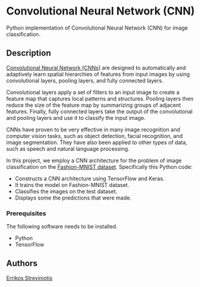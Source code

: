 # Convolutional Neural Network (CNN)
Python implementation of Convolutional Neural Network (CNN) for image classification.


## Description
[Convolutional Neural Network (CNNs)](https://en.wikipedia.org/wiki/Convolutional_neural_network) are designed to automatically and adaptively learn spatial hierarchies of features from input images by using convolutional layers, pooling layers, and fully connected layers.

Convolutional layers apply a set of filters to an input image to create a feature map that captures local patterns and structures. Pooling layers then reduce the size of the feature map by summarizing groups of adjacent features. Finally, fully connected layers take the output of the convolutional and pooling layers and use it to classify the input image.

CNNs have proven to be very effective in many image recognition and computer vision tasks, such as object detection, facial recognition, and image segmentation. They have also been applied to other types of data, such as speech and natural language processing.

In this project, we employ a CNN architecture for the problem of image classification on the [Fashion-MNIST dataset](https://keras.io/api/datasets/fashion_mnist/). Specifically this Python code:

- Constructs a CNN architecture using TensorFlow and Keras.
- It trains the model on Fashion-MNIST dataset.
- Classifies the images on the test dataset.
- Displays some the predictions that were made.

### Prerequisites

The following software needs to be installed.

- Python
- TensorFlow

## Authors

[Errikos Streviniotis](https://www.linkedin.com/in/errikos-streviniotis/)
